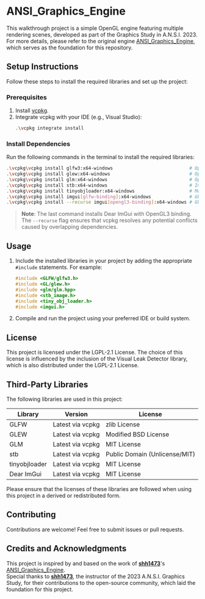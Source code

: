 # ANSI_Graphics_Engine
This walkthrough project is a simple OpenGL engine featuring multiple rendering scenes, developed as part of the Graphics Study in A.N.S.I. 2023.
For more details, please refer to the original engine [ANSI_Graphics_Engine](https://github.com/shh1473/ANSI_Graphics_Engine), which serves as the foundation for this repository.

## Setup Instructions

Follow these steps to install the required libraries and set up the project:

### Prerequisites

1. Install [vcpkg](https://github.com/microsoft/vcpkg).
2. Integrate vcpkg with your IDE (e.g., Visual Studio):
   ```bash
   .\vcpkg integrate install
   ```

### Install Dependencies

Run the following commands in the terminal to install the required libraries:

```bash
.\vcpkg\vcpkg install glfw3:x64-windows                            # OpenGL Framework
.\vcpkg\vcpkg install glew:x64-windows                             # OpenGL Extension
.\vcpkg\vcpkg install glm:x64-windows                              # OpenGL Mathematics
.\vcpkg\vcpkg install stb:x64-windows                              # Image File Loader
.\vcpkg\vcpkg install tinyobjloader:x64-windows                    # Model File Loader
.\vcpkg\vcpkg install imgui[glfw-binding]:x64-windows              # GUI - GLFW
.\vcpkg\vcpkg install --recurse imgui[opengl3-binding]:x64-windows # GUI - OpenGL3
```

> **Note**: The last command installs Dear ImGui with OpenGL3 binding. The `--recurse` flag ensures that vcpkg resolves any potential conflicts caused by overlapping dependencies.

## Usage

1. Include the installed libraries in your project by adding the appropriate `#include` statements. For example:
   ```cpp
   #include <GLFW/glfw3.h>
   #include <GL/glew.h>
   #include <glm/glm.hpp>
   #include <stb_image.h>
   #include <tiny_obj_loader.h>
   #include <imgui.h>
   ```
2. Compile and run the project using your preferred IDE or build system.

## License

This project is licensed under the LGPL-2.1 License.
The choice of this license is influenced by the inclusion of the Visual Leak Detector library, which is also distributed under the LGPL-2.1 License.

## Third-Party Libraries

The following libraries are used in this project:

| Library         | Version          | License                          |
|------------------|------------------|----------------------------------|
| GLFW            | Latest via vcpkg | zlib License                   |
| GLEW            | Latest via vcpkg | Modified BSD License           |
| GLM             | Latest via vcpkg | MIT License                    |
| stb             | Latest via vcpkg | Public Domain (Unlicense/MIT)  |
| tinyobjloader   | Latest via vcpkg | MIT License                    |
| Dear ImGui      | Latest via vcpkg | MIT License                    |

Please ensure that the licenses of these libraries are followed when using this project in a derived or redistributed form.

## Contributing

Contributions are welcome! Feel free to submit issues or pull requests.

## Credits and Acknowledgments

This project is inspired by and based on the work of [**shh1473**](https://github.com/shh1473)'s [ANSI_Graphics_Engine](https://github.com/shh1473/ANSI_Graphics_Engine).  
Special thanks to [**shh1473**](https://github.com/shh1473), the instructor of the 2023 A.N.S.I. Graphics Study, for their contributions to the open-source community, which laid the foundation for this project.
